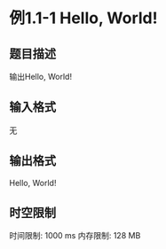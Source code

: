 # 例1.1-1 Hello, World!

## 题目描述

输出Hello, World!

## 输入格式

无

## 输出格式

Hello, World!

## 时空限制

时间限制: 1000 ms
内存限制: 128 MB
